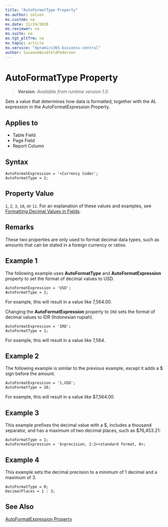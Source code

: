 ```yaml
---
title: "AutoFormatType Property"
ms.author: solsen
ms.custom: na
ms.date: 11/24/2020
ms.reviewer: na
ms.suite: na
ms.tgt_pltfrm: na
ms.topic: article
ms.service: "dynamics365-business-central"
author: SusanneWindfeldPedersen
---
```

[//]: # (START>DO_NOT_EDIT)
[//]: # (IMPORTANT:Do not edit any of the content between here and the END>DO_NOT_EDIT.)
[//]: # (Any modifications should be made in the .xml files in the ModernDev repo.)
# AutoFormatType Property
> **Version**: _Available from runtime version 1.0._

Sets a value that determines how data is formatted, together with the AL expression in the AutoFormatExpression Property.

## Applies to
-   Table Field
-   Page Field
-   Report Column


[//]: # (IMPORTANT: END>DO_NOT_EDIT)

## Syntax
```AL
AutoFormatExpression = '<Currency Code>';
AutoFormatType = 2;
```

## Property Value  

`1`, `2`, `3`, `10`, or `11`. For an explanation of these values and examples, see [Formatting Decimal Values in Fields](../devenv-format-field-data.md).  
  

## Remarks  
These two properties are only used to format decimal data types, such as amounts that can be stated in a foreign currency or ratios.  

## Example 1

The following example uses **AutoFormatType** and **AutoFormatExpression** property to set the format of decimal values to USD.

```AL
AutoFormatExpression = 'USD';
AutoFormatType = 1;
```

For example, this will result in a value like 7,564.00.


Changing the **AutoFormatExpression** property to `IRD` sets the format of decimal values to IDR \(Indonesian rupiah\).

```AL
AutoFormatExpression = 'IRD';
AutoFormatType = 1;
```
For example, this will result in a value like 7,564.

## Example 2

The following example is similar to the previous example, except it adds a $ sign before the amount.

```AL
AutoFormatExpression = '1,USD';
AutoFormatType = 10;
```

For example, this will result in a value like $7,564.00.

## Example 3

This example prefixes the decimal value with a $, includes a thousand separator, and has a maximum of two decimal places, such as $76,453.21:

```AL
AutoFormatType = 1;
AutoFormatExpression = '$<precision, 2:2><standard format, 0>;
```

## Example 4
This example sets the decimal precision to a minimum of 1 decimal and a maximum of 3.

```AL
AutoFormatType = 0;
DecimalPlaces = 1 : 3;
```
    
## See Also

[AutoFormatExpression Property](devenv-autoformatexpression-property.md)